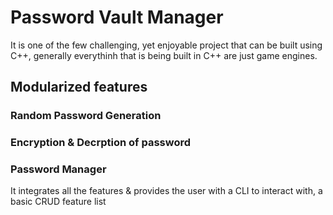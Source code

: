# Password Vault Manager

It is one of the few challenging, yet enjoyable project that can be built using C++, generally everythinh that is being built in C++ are just game engines. 

## Modularized features

### Random Password Generation

### Encryption & Decrption of password 

### Password Manager

It integrates all the features & provides the user with a CLI to interact with, a basic CRUD feature list

